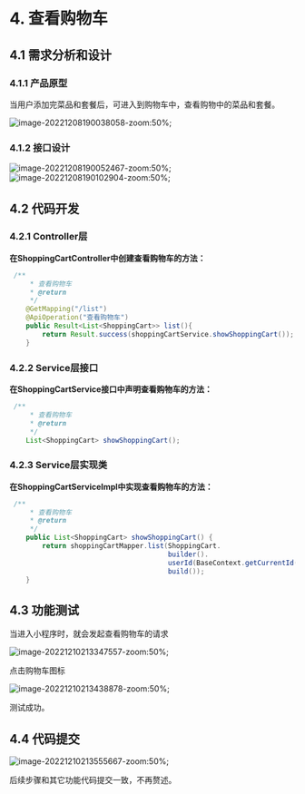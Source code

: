 # 4. 查看购物车

## 4.1 需求分析和设计

### 4.1.1 产品原型

当用户添加完菜品和套餐后，可进入到购物车中，查看购物中的菜品和套餐。

![image-20221208190038058-zoom:50%;](assets/image-20221208190038058.png)

### 4.1.2 接口设计

![image-20221208190052467-zoom:50%;](assets/image-20221208190052467.png) ![image-20221208190102904-zoom:50%;](assets/image-20221208190102904.png)

## 4.2 代码开发

### 4.2.1 Controller层

**在ShoppingCartController中创建查看购物车的方法：**

```java
 /**
     * 查看购物车
     * @return
     */
    @GetMapping("/list")
    @ApiOperation("查看购物车")
    public Result<List<ShoppingCart>> list(){
        return Result.success(shoppingCartService.showShoppingCart());
    }
```

### 4.2.2 Service层接口

**在ShoppingCartService接口中声明查看购物车的方法：**

```java
 /**
     * 查看购物车
     * @return
     */
    List<ShoppingCart> showShoppingCart();
```

### 4.2.3 Service层实现类

**在ShoppingCartServiceImpl中实现查看购物车的方法：**

```java
 /**
     * 查看购物车
     * @return
     */
    public List<ShoppingCart> showShoppingCart() {
        return shoppingCartMapper.list(ShoppingCart.
                                       builder().
                                       userId(BaseContext.getCurrentId()).
                                       build());
    }
```

## 4.3 功能测试

当进入小程序时，就会发起查看购物车的请求

![image-20221210213347557-zoom:50%;](assets/image-20221210213347557.png)

点击购物车图标

![image-20221210213438878-zoom:50%;](assets/image-20221210213438878.png)

测试成功。

## 4.4 代码提交

![image-20221210213555667-zoom:50%;](assets/image-20221210213555667.png)

后续步骤和其它功能代码提交一致，不再赘述。

